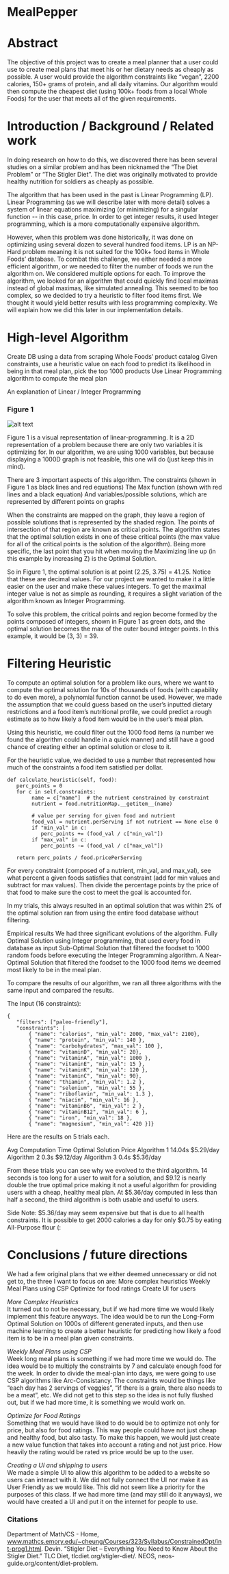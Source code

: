 # MealPepper

# Abstract
The objective of this project was to create a meal planner that a user could use to create meal plans that meet his or her dietary needs as cheaply as possible. A user would provide the algorithm constraints like “vegan”, 2200 calories, 150+ grams of protein, and all daily vitamins. Our algorithm would then compute the cheapest diet (using 100k+ foods from a local Whole Foods) for the user that meets all of the given requirements. 

# Introduction / Background / Related work
In doing research on how to do this, we discovered there has been several studies on a similar problem and has been nicknamed the “The Diet Problem” or “The Stigler Diet”. The diet was originally motivated to provide healthy nutrition for soldiers as cheaply as possible.

The algorithm that has been used in the past is Linear Programming (LP). Linear Programming (as we will describe later with more detail) solves a system of linear equations maximizing (or minimizing) for a singular function -- in this case, price. In order to get integer results, it used Integer programming, which is a more computationally expensive algorithm.

However, when this problem was done historically, it was done on optimizing using several dozen to several hundred food items. LP is an NP-Hard problem meaning it is not suited for the 100k+ food items in Whole Foods’ database. To combat this challenge, we either needed a more efficient algorithm, or we needed to filter the number of foods we run the algorithm on. We considered multiple options for each. To improve the algorithm, we looked for an algorithm that could quickly find local maximas instead of global maximas, like simulated annealing. This seemed to be too complex, so we decided to try a heuristic to filter food items first. We thought it would yield better results with less programming complexity. We will explain how we did this later in our implementation details.

# High-level Algorithm

Create DB using a data from scraping Whole Foods’ product catalog
Given constraints, use a heuristic value on each food to predict its likelihood in being in that meal plan, pick the top 1000 products
Use Linear Programming algorithm to compute the meal plan

An explanation of Linear / Integer Programming

### Figure 1

![alt text](https://i.stack.imgur.com/HACvN.png)


Figure 1 is a visual representation of linear-programming. It is a 2D representation of a problem because there are only two variables it is optimizing for. In our algorithm, we are using 1000 variables, but because displaying a 1000D graph is not feasible, this one will do (just keep this in mind).

There are 3 important aspects of this algorithm.
The constraints (shown in Figure 1 as black lines and red equations)
The Max function (shown with red lines and a black equation)
And variables/possible solutions, which are represented by different points on graphs

When the constraints are mapped on the graph, they leave a region of possible solutions that is represented by the shaded region. The points of intersection of that region are known as critical points. The algorithm states that the optimal solution exists in one of these critical points (the max value for all of the critical points is the solution of the algorithm). Being more specific, the last point that you hit when moving the Maximizing line up (in this example by increasing Z) is the Optimal Solution. 

So in Figure 1, the optimal solution is at point (2.25, 3.75) = 41.25. Notice that these are decimal values. For our project we wanted to make it a little easier on the user and make these values integers. To get the maximal integer value is not as simple as rounding, it requires a slight variation of the algorithm known as Integer Programming.

To solve this problem, the critical points and region become formed by the points composed of integers, shown in Figure 1 as green dots, and the optimal solution becomes the max of the outer bound integer points. In this example, it would be (3, 3) = 39.




# Filtering Heuristic
To compute an optimal solution for a problem like ours, where we want to compute the optimal solution for 10s of thousands of foods (with capability to do even more), a polynomial function cannot be used. However, we made the assumption that we could guess based on the user’s inputted dietary restrictions and a food item’s nutritional profile, we could predict a rough estimate as to how likely a food item would be in the user’s meal plan.

Using this heuristic, we could filter out the 1000 food items (a number we found the algorithm could handle in a quick manner) and still have a good chance of creating either an optimal solution or close to it.

For the heuristic value, we decided to use a number that represented how much of the constraints a food item satisfied per dollar.
```# ((SUM of Min Constraint Percentage met) - (SUM of Max Constraint Percentage met)) / pricePerServing
def calculate_heuristic(self, food):
   perc_points = 0
   for c in self.constraints:
        name = c["name"]  # the nutrient constrained by constraint
        nutrient = food.nutritionMap.__getitem__(name)

        # value per serving for given food and nutrient
        food_val = nutrient.perServing if not nutrient == None else 0
        if "min_val" in c:
           perc_points += (food_val / c["min_val"])
        if "max_val" in c:
           perc_points -= (food_val / c["max_val"])

   return perc_points / food.pricePerServing
```




For every constraint (composed of a nutrient, min_val, and max_val), see what percent a given foods satisfies that constraint (add for min values and subtract for max values). Then divide the percentage points by the price of that food to make sure the cost to meet the goal is accounted for.

In my trials, this always resulted in an optimal solution that was within 2% of the optimal solution ran from using the entire food database without filtering.

Empirical results
We had three significant evolutions of the algorithm.
Fully Optimal Solution using Integer programming, that used every food in database as input
Sub-Optimal Solution that filtered the foodset to 1000 random foods before executing the Integer Programming algorithm.
A Near-Optimal Solution that filtered the foodset to the 1000 food items we deemed most likely to be in the meal plan.

To compare the results of our algorithm, we ran all three algorithms with the same input and compared the results.

The Input (16 constraints):
```
{
   "filters": ["paleo-friendly"],
   "constraints": [
       { "name": "calories", "min_val": 2000, "max_val": 2100},
       { "name": "protein", "min_val": 140 },
       { "name": "carbohydrates", "max_val": 100 },
       { "name": "vitaminD", "min_val": 20},
       { "name": "vitaminA", "min_val": 1000 },
       { "name": "vitaminE", "min_val": 15 },
       { "name": "vitaminK", "min_val": 120 },
       { "name": "vitaminC", "min_val": 90},
       { "name": "thiamin", "min_val": 1.2 },
       { "name": "selenium", "min_val": 55 },
       { "name": "riboflavin", "min_val": 1.3 },
       { "name": "niacin", "min_val": 16 },
       { "name": "vitaminB6", "min_val": 2 },
       { "name": "vitaminB12", "min_val": 6 },
       { "name": "iron", "min_val": 18 },
       { "name": "magnesium", "min_val": 420 }]}
```
       
Here are the results on 5 trials each.


Avg Computation Time
Optimal Solution Price
Algorithm 1
14.04s
$5.29/day
Algorithm 2
0.3s
$9.12/day
Algorithm 3
0.4s
$5.36/day


From these trials you can see why we evolved to the third algorithm. 14 seconds is too long for a user to wait for a solution, and $9.12 is nearly double the true optimal price making it not a useful algorithm for providing users with a cheap, healthy meal plan. At $5.36/day computed in less than half a second, the third algorithm is both usable and useful to users. 

Side Note: $5.36/day may seem expensive but that is due to all health constraints. It is possible to get 2000 calories a day for only $0.75 by eating All-Purpose flour (: 

# Conclusions / future directions 
We had a few original plans that we either deemed unnecessary or did not get to, the three I want to focus on are:
More complex heuristics
Weekly Meal Plans using CSP
Optimize for food ratings
Create UI for users

*More Complex Heuristics*  
It turned out to not be necessary, but if we had more time we would likely implement this feature anyways. The idea would be to run the Long-Form Optimal Solution on 1000s of different generated inputs, and then use machine learning to create a better heuristic for predicting how likely a food item is to be in a meal plan given constraints.

*Weekly Meal Plans using CSP*  
Week long meal plans is something if we had more time we would do. The idea would be to multiply the constraints by 7 and calculate enough food for the week. In order to divide the meal-plan into days, we were going to use CSP algorithms like Arc-Consistancy. The constraints would be things like “each day has 2 servings of veggies”, “if there is a grain, there also needs to be a meat”, etc. We did not get to this step so the idea is not fully flushed out, but if we had more time, it is something we would work on.

*Optimize for Food Ratings*   
Something that we would have liked to do would be to optimize not only for price, but also for food ratings. This way people could have not just cheap and healthy food, but also tasty. To make this happen, we would just create a new value function that takes into account a rating and not just price. How heavily the rating would be rated vs price would be up to the user.

*Creating a UI and shipping to users*  
We made a simple UI to allow this algorithm to be added to a website so users can interact with it. We did not fully connect the UI nor make it as User Friendly as we would like. This did not seem like a priority for the purposes of this class. If we had more time (and may still do it anyways), we would have created a UI and put it on the internet for people to use.






### Citations
Department of Math/CS - Home, www.mathcs.emory.edu/~cheung/Courses/323/Syllabus/ConstrainedOpt/int-prog1.html.
Devin. “Stigler Diet – Everything You Need to Know About the Stigler Diet.” TLC Diet, tlcdiet.org/stigler-diet/.
NEOS, neos-guide.org/content/diet-problem.
